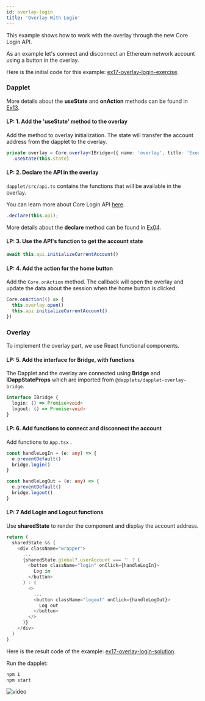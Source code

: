 ```yaml
---
id: overlay-login
title: 'Overlay With Login'
---
```


This example shows how to work with the overlay through the new Core Login API.

As an example let's connect and disconnect an Ethereum network account using a button in the overlay.

Here is the initial code for this example: [ex17-overlay-login-exercise](https://github.com/dapplets/dapplet-template/tree/ex17-overlay-login-exercise).

### Dapplet

More details about the **useState** and **onAction** methods can be found in [Ex13](/docs/shared-state).

#### LP: 1. Add the 'useState' method to the overlay

Add the method to overlay initialization. The state will transfer the account address from the dapplet to the overlay.

```typescript
private overlay = Core.overlay<IBridge>({ name: 'overlay', title: 'Exercise 17' })
  .useState(this.state)
```

#### LP: 2. Declare the API in the overlay

`dapplet/src/api.ts` contains the functions that will be available in the overlay.

You can learn more about Core Login API [here](/docs/core-login).

```typescript
.declare(this.api);
```

More details about the **declare** method can be found in [Ex04](/docs/overlays).

#### LP: 3. Use the API's function to get the account state

```typescript
await this.api.initializeCurrentAccount()
```

#### LP: 4. Add the action for the home button

Add the `Core.onAction` method. The callback will open the overlay and update the data about the session when the home button is clicked.

```typescript
Core.onAction(() => {
  this.overlay.open()
  this.api.initializeCurrentAccount()
})
```

### Overlay

To implement the overlay part, we use React functional components.

#### LP: 5. Add the interface for Bridge, with functions

The Dapplet and the overlay are connected using **Bridge** and **IDappStateProps** which are imported from `@dapplets/dapplet-overlay-bridge`.

```typescript
interface IBridge {
  login: () => Promise<void>
  logout: () => Promise<void>
}
```

#### LP: 6. Add functions to connect and disconnect the account

Add functions to `App.tsx` .

```typescript
const handleLogIn = (e: any) => {
  e.preventDefault()
  bridge.login()
}

const handleLogOut = (e: any) => {
  e.preventDefault()
  bridge.logout()
}
```

#### LP: 7 Add Login and Logout functions

Use **sharedState** to render the component and display the account address.

```typescript
return (
  sharedState && (
    <div className="wrapper">
      ...
      {sharedState.global?.userAccount === '' ? (
        <button className="login" onClick={handleLogIn}>
          Log in
        </button>
      ) : (
        <>
          ...
          <button className="logout" onClick={handleLogOut}>
            Log out
          </button>
        </>
      )}
    </div>
  )
)
```

Here is the result code of the example: [ex17-overlay-login-solution](https://github.com/dapplets/dapplet-template/tree/ex17-overlay-login-solution).

Run the dapplet:

```bash
npm i
npm start
```

![video](/video/ex_17.gif)
